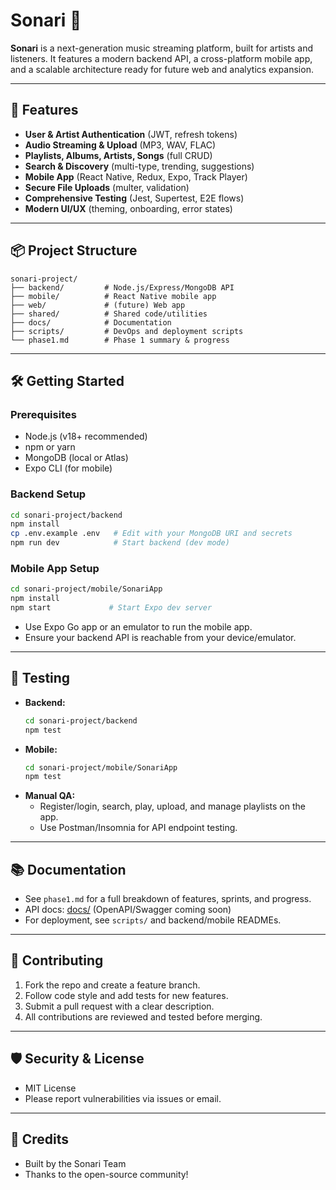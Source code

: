 # Sonari 🎵

**Sonari** is a next-generation music streaming platform, built for artists and listeners. It features a modern backend API, a cross-platform mobile app, and a scalable architecture ready for future web and analytics expansion.

---

## 🚀 Features
- **User & Artist Authentication** (JWT, refresh tokens)
- **Audio Streaming & Upload** (MP3, WAV, FLAC)
- **Playlists, Albums, Artists, Songs** (full CRUD)
- **Search & Discovery** (multi-type, trending, suggestions)
- **Mobile App** (React Native, Redux, Expo, Track Player)
- **Secure File Uploads** (multer, validation)
- **Comprehensive Testing** (Jest, Supertest, E2E flows)
- **Modern UI/UX** (theming, onboarding, error states)

---

## 📦 Project Structure
```
sonari-project/
├── backend/         # Node.js/Express/MongoDB API
├── mobile/          # React Native mobile app
├── web/             # (future) Web app
├── shared/          # Shared code/utilities
├── docs/            # Documentation
├── scripts/         # DevOps and deployment scripts
└── phase1.md        # Phase 1 summary & progress
```

---

## 🛠️ Getting Started

### Prerequisites
- Node.js (v18+ recommended)
- npm or yarn
- MongoDB (local or Atlas)
- Expo CLI (for mobile)

### Backend Setup
```bash
cd sonari-project/backend
npm install
cp .env.example .env   # Edit with your MongoDB URI and secrets
npm run dev            # Start backend (dev mode)
```

### Mobile App Setup
```bash
cd sonari-project/mobile/SonariApp
npm install
npm start             # Start Expo dev server
```
- Use Expo Go app or an emulator to run the mobile app.
- Ensure your backend API is reachable from your device/emulator.

---

## 🧪 Testing
- **Backend:**
  ```bash
  cd sonari-project/backend
  npm test
  ```
- **Mobile:**
  ```bash
  cd sonari-project/mobile/SonariApp
  npm test
  ```
- **Manual QA:**
  - Register/login, search, play, upload, and manage playlists on the app.
  - Use Postman/Insomnia for API endpoint testing.

---

## 📚 Documentation
- See `phase1.md` for a full breakdown of features, sprints, and progress.
- API docs: [docs/](docs/) (OpenAPI/Swagger coming soon)
- For deployment, see `scripts/` and backend/mobile READMEs.

---

## 🤝 Contributing
1. Fork the repo and create a feature branch.
2. Follow code style and add tests for new features.
3. Submit a pull request with a clear description.
4. All contributions are reviewed and tested before merging.

---

## 🛡️ Security & License
- MIT License
- Please report vulnerabilities via issues or email.

---

## 👥 Credits
- Built by the Sonari Team
- Thanks to the open-source community!